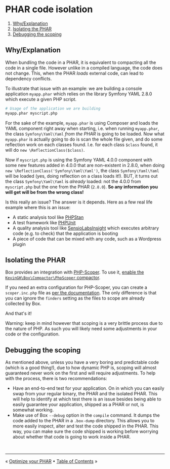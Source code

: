 # PHAR code isolation

1. [Why/Explanation](#whyexplanation)
1. [Isolating the PHAR](#isolating-the-phar)
1. [Debugging the scoping](#debugging-the-scoping)

## Why/Explanation

When bundling the code in a PHAR, it is equivalent to compacting all the code in a single file. However unlike in a 
compiled language, the code does not change. This, when the PHAR _loads_ external code, can lead to dependency
conflicts.

To illustrate that issue with an example: we are building a console application `myapp.phar` which relies on the library
Symfony YAML 2.8.0 which execute a given PHP script.

```bash
# Usage of the application we are building
myapp.phar myscript.php
```

For the sake of the example, `myapp.phar` is using Composer and loads the YAML component right away when starting, i.e.
when running `myapp.phar`, the class `Symfony\Yaml\Yaml` _from the PHAR_ is going to be loaded. Now what `myapp.phar`
is actually going to do is scan the whole file given, and do some reflection work on each classes found. I.e. for each
class `$class` found, it will do `new \ReflectionClass($class)`. 

Now if `myscript.php` is using the Symfony YAML 4.0.0 component with some new features added in 4.0.0 that are
non-existent in 2.8.0, when doing `new \ReflectionClass('Symfony\Yaml\Yaml')`, the class `Symfony\Yaml\Yaml` will be
loaded (yes, doing reflection on a class loads it!). BUT, it turns out the class `Symfony\Yaml\Yaml` is _already_
loaded: not the 4.0.0 from `myscript.php` but the one from the PHAR (`2.8.0`). **So any information you will get will
be from the wrong class!**

Is this really an issue? The answer is it depends. Here as a few real life example where this is an issue:

- A static analysis tool like [PHPStan][phpstan]
- A test framework like [PHPUnit][phpunit]
- A quality analysis tool like [SensioLabsInsight][sensiolabs-insight] which executes arbitrary code (e.g. to check)
  that the application is booting
- A piece of code that can be mixed with any code, such as a Wordpress plugin


## Isolating the PHAR

Box provides an integration with [PHP-Scoper][php-scoper]. To use it, [enable the `KevinGH\Box\Compactor\PhpScoper`
compactor][php-scoper-compactor].

If you need an extra configuration for PHP-Scoper, you can create a `scoper.inc.php` file as
[per the documentation][php-scoper-config]. The only difference is that you can ignore the `finders` setting as the 
files to scope are already collected by Box.

And that's it!

Warning: keep in mind however that scoping is a very brittle process due to the nature of PHP. As such you will likely 
need some adjustments in your code or the configuration.


## Debugging the scoping

As mentioned above, unless you have a very boring and predictable code (which is a good thing!), due to how dynamic
PHP is, scoping will almost guaranteed never work on the first and will require adjustments. To help with the process,
there is two recommendations:

- Have an end-to-end test for your application. On in which you can easily swap from your regular binary, the PHAR and
  the isolated PHAR. This will help to identify at which test there is an issue besides being able to easily guarantee
  your application, shipped as a PHAR or not, is somewhat working.
- Make use of Box `--debug` option in the `compile` command. It dumps the code added to the PHAR in a `.box-dump`
  directory. This allows you to more easily inspect, alter and test the code shipped in the PHAR. This way, you can
  make sure the code shipped is working before worrying about whether that code is going to work inside a PHAR.


<br />
<hr />

« [Optimize your PHAR](optimizations.md) • [Table of Contents](../README.md#table-of-contents) »


[phpstan]: https://github.com/phpstan/phpstan
[phpunit]: https://github.com/sebastianbergmann/phpunit
[sensiolabs-insight]: https://insight.sensiolabs.com
[php-scoper]: https://github.com/humbug/php-scoper
[php-scoper-compactor]: configuration.md#compactors-compactors
[php-scoper-config]: https://github.com/humbug/php-scoper#configuration

